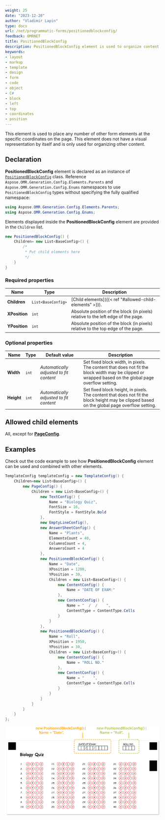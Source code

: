 ```yaml
---
weight: 25
date: "2023-12-20"
author: "Vladimir Lapin"
type: docs
url: /net/programmatic-forms/positionedblockconfig/
feedback: OMRNET
title: PositionedBlockConfig
description: PositionedBlockConfig element is used to organize content within containers.
keywords:
- layout
- markup
- template
- design
- form
- code
- object
- C#
- block
- left
- top
- coordinates
- position
---
```


This element is used to place any number of other form elements at the specific coordinates on the page. This element does not have a visual representation by itself and is only used for organizing other content.

## Declaration

**PositionedBlockConfig** element is declared as an instance of [`PositionedBlockConfig`](https://reference.aspose.com/omr/net/aspose.omr.generation.config.elements.parents/positionedblockconfig/) class. Reference `Aspose.OMR.Generation.Config.Elements.Parents` and `Aspose.OMR.Generation.Config.Enums` namespaces to use `PositionedBlockConfig` types without specifying the fully qualified namespace:

```csharp
using Aspose.OMR.Generation.Config.Elements.Parents;
using Aspose.OMR.Generation.Config.Enums;
```

Elements displayed inside the **PositionedBlockConfig** element are provided in the `Children` list.

```csharp
new PositionedBlockConfig() {
	Children= new List<BaseConfig>() {
		/*
		 * Put child elements here
		 */
	}
}
```

### Required properties

Name | Type | Description
---- | ---- | -----------
**Children** | `List<BaseConfig>` | [Child elements]({{< ref "#allowed-child-elements" >}}).
**XPosition** | `int` | Absolute position of the block (in pixels) relative to the left edge of the page.
**YPosition** | `int` | Absolute position of the block (in pixels) relative to the top edge of the page.


### Optional properties

Name | Type | Default value | Description
---- | ---- | ------------- | -----------
**Width** | `int` | _Automatically adjusted to fit content_ | Set fixed block width, in pixels.<br />The content that does not fit the block width may be clipped or wrapped based on the global page overflow setting.
**Height** | `int` | _Automatically adjusted to fit content_ | Set fixed block height, in pixels.<br />The content that does not fit the block height may be clipped based on the global page overflow setting.

## Allowed child elements

All, except for [**PageConfig**](/omr/net/programmatic-forms/pageconfig/).

## **Examples**

Check out the code example to see how **PositionedBlockConfig** element can be used and combined with other elements.

```csharp
TemplateConfig templateConfig = new TemplateConfig() {
	Children=new List<BaseConfig>() {
		new PageConfig() {
			Children = new List<BaseConfig>() {
				new TextConfig() {
					Name = "Biology Quiz",
					FontSize = 16,
					FontStyle = FontStyle.Bold
				},
				new EmptyLineConfig(),
				new AnswerSheetConfig() {
					Name = "Plants",
					ElementsCount = 40,
					ColumnsCount = 4,
					AnswersCount = 4
				},
				new PositionedBlockConfig() {
					Name = "Date",
					XPosition = 1200,
					YPosition = 30,
					Children = new List<BaseConfig>() {
						new ContentConfig() {
							Name = "DATE OF EXAM:"
						},
						new ContentConfig() {
							Name = "  /  /    ",
							ContentType = ContentType.Cells
						}
					}
				},
				new PositionedBlockConfig() {
					Name = "Roll",
					XPosition = 1950,
					YPosition = 30,
					Children = new List<BaseConfig>() {
						new ContentConfig() {
							Name = "ROLL NO."
						},
						new ContentConfig() {
							Name = "    ",
							ContentType = ContentType.Cells
						}
					}
				}
			}
		}
	}
};
```

![Add content to form header with absolutely positioned blocks](positioned_block_csharp.png)
